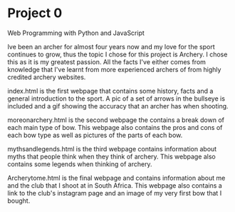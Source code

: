 # Project 0

Web Programming with Python and JavaScript

Ive been an archer for almost four years now and my love for the sport continues to grow, thus the topic I chose for this project is Archery. I chose this as it is my greatest passion. All the facts I've either comes from knowledge that I've learnt from more experienced archers of from highly credited archery websites.

index.html is the first webpage that contains some history, facts and a general introduction to the sport. A pic of a set of arrows in the bullseye is included and a gif showing the accuracy that an archer has when shooting.

moreonarchery.html is the second webpage the contains a break down of each main type of bow. This webpage also contains the pros and cons of each bow type as well as pictures of the parts of each bow.

mythsandlegends.html is the third webpage contains information about myths that people think when they think of archery. This webpage also contains some legends when thinking of archery.

Archerytome.html is the final webpage and contains information about me and the club that I shoot at in South Africa. This webpage also contains a link to the club's instagram page and an image of my very first bow that I bought.
